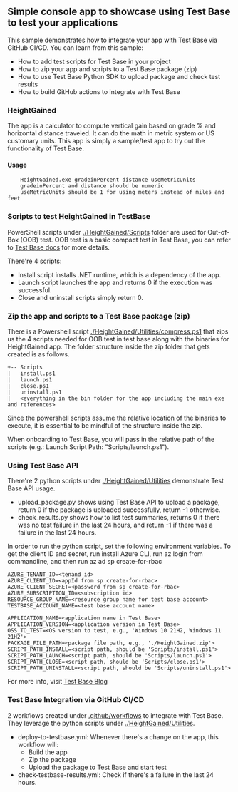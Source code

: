 ## Simple console app to showcase using Test Base to test your applications
This sample demonstrates how to integrate your app with Test Base via GitHub CI/CD. You can learn from this sample:
- How to add test scripts for Test Base in your project
- How to zip your app and scripts to a Test Base package (zip)
- How to use Test Base Python SDK to upload package and check test results
- How to build GitHub actions to integrate with Test Base
### HeightGained
The app is a calculator to compute vertical gain based on 
grade % and horizontal distance traveled. It can do the math
in metric system or US customary units. This app is simply a sample/test 
app to try out the functionality of Test Base.

#### Usage
```
    HeightGained.exe gradeinPercent distance useMetricUnits
    gradeinPercent and distance should be numeric
    useMetricUnits should be 1 for using meters instead of miles and feet
```

### Scripts to test HeightGained in TestBase
PowerShell scripts under [./HeightGained/Scripts](./HeightGained/Scripts) folder are used for Out-of-Box (OOB) test. OOB test is a basic compact test in Test Base, you can refer to [Test Base docs](https://docs.microsoft.com/en-us/microsoft-365/test-base/buildpackage?view=o365-worldwide) for more details.

There're 4 scripts:
- Install script installs .NET runtime, which is a dependency of the app.
- Launch script launches the app and returns 0 if the execution was successful. 
- Close and uninstall scripts simply return 0.

### Zip the app and scripts to a Test Base package (zip)
There is a Powershell script [./HeightGained/Utilities/compress.ps1](./HeightGained/Utilities/compress.ps1) that zips us the 4 scripts needed
for OOB test in test base along with the binaries for HeightGained app. The 
folder structure inside the zip folder that gets created is as follows.

```
+-- Scripts
|   install.ps1
|   launch.ps1
|   close.ps1
|   uninstall.ps1
|   <everything in the bin folder for the app including the main exe and references>
```

Since the powershell scripts assume the relative location of the binaries to execute, it is 
essential to be mindful of the structure inside the zip.

When onboarding to Test Base, you will pass in the relative path of the scripts (e.g.:
Launch Script Path: "Scripts/launch.ps1").
    
### Using Test Base API
There're 2 python scripts under [./HeightGained/Utilities](./HeightGained/Utilities) demonstrate Test Base API usage.
- upload_package.py shows using Test Base API to upload a package, return 0 if the package is uploaded successfully, return -1 otherwise.
- check_results.py shows how to list test summaries,
returns 0 if there was no test failure in the last 24 hours, and return -1 if there was a failure in the last 24 hours.

In order to run the python script, set the following environment variables. To get the client ID and secret,
run install Azure CLI, run az login from commandline, and then run az ad sp create-for-rbac
```
AZURE_TENANT_ID=<tenand id>
AZURE_CLIENT_ID=<appId from sp create-for-rbac>
AZURE_CLIENT_SECRET=<password from sp create-for-rbac>
AZURE_SUBSCRIPTION_ID=<subscription id>
RESOURCE_GROUP_NAME=<resource group name for test base account>
TESTBASE_ACCOUNT_NAME=<test base account name>

APPLICATION_NAME=<application name in Test Base>
APPLICATION_VERSION=<application version in Test Base>
OSS_TO_TEST=<OS version to test, e.g., 'Windows 10 21H2, Windows 11 21H2'>
PACKAGE_FILE_PATH=<package file path, e.g., './HeightGained.zip'>
SCRIPT_PATH_INSTALL=<script path, should be 'Scripts/install.ps1'>
SCRIPT_PATH_LAUNCH=<script path, should be 'Scripts/launch.ps1'>
SCRIPT_PATH_CLOSE=<script path, should be 'Scripts/close.ps1'>
SCRIPT_PATH_UNINSTALL=<script path, should be 'Scripts/uninstall.ps1'>
```

For more info, visit [Test Base Blog](https://techcommunity.microsoft.com/t5/test-base-blog/test-base-for-microsoft-365-sdk-amp-apis-now-available/ba-p/2888698)
### Test Base Integration via GitHub CI/CD
2 workflows created under [.github/workflows](/.github/workflows) to integrate with Test Base. They leverage the python scripts under [./HeightGained/Utilities](./HeightGained/Utilities).
- deploy-to-testbase.yml: Whenever there's a change on the app, this workflow will:
    - Build the app
    - Zip the package
    - Upload the package to Test Base and start test
- check-testbase-results.yml: Check if there's a failure in the last 24 hours.
